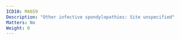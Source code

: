```yaml
---
ICD10: M4659
Description: "Other infective spondylopathies: Site unspecified"
Matters: No
Weight: 0
---
```


